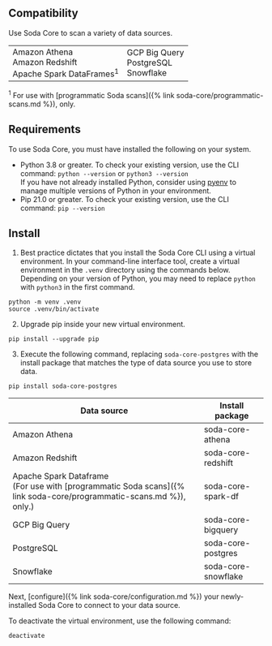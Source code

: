 ## Compatibility

Use Soda Core to scan a variety of data sources.<br />

<table>
  <tr>
    <td>Amazon Athena<br /> Amazon Redshift<br />  Apache Spark DataFrames<sup>1</sup></td>
    <td>GCP Big Query<br /> PostgreSQL<br /> Snowflake<br /> </td>
  </tr>
</table>
<sup>1</sup> For use with [programmatic Soda scans]({% link soda-core/programmatic-scans.md %}), only.

## Requirements

To use Soda Core, you must have installed the following on your system.

* Python 3.8 or greater. To check your existing version, use the CLI command: `python --version` or `python3 --version` <br /> 
If you have not already installed Python, consider using <a href="https://github.com/pyenv/pyenv/wiki" target="_blank">pyenv</a> to manage multiple versions of Python in your environment.
* Pip 21.0 or greater. To check your existing version, use the CLI command: `pip --version`

## Install

1. Best practice dictates that you install the Soda Core CLI using a virtual environment. In your command-line interface tool, create a virtual environment in the `.venv` directory using the commands below. Depending on your version of Python, you may need to replace `python` with `python3` in the first command.
```shell
python -m venv .venv
source .venv/bin/activate
```
2. Upgrade pip inside your new virtual environment.
```shell
pip install --upgrade pip
```
3. Execute the following command, replacing `soda-core-postgres` with the install package that matches the type of data source you use to store data.
```shell
pip install soda-core-postgres
```

| Data source | Install package | 
| ----------- | --------------- | 
| Amazon Athena | soda-core-athena |
| Amazon Redshift | soda-core-redshift | 
| Apache Spark Dataframe <br /> (For use with [programmatic Soda scans]({% link soda-core/programmatic-scans.md %}), only.) | soda-core-spark-df |
| GCP Big Query | soda-core-bigquery | 
| PostgreSQL | soda-core-postgres |
| Snowflake | soda-core-snowflake | 

Next, [configure]({% link soda-core/configuration.md %}) your newly-installed Soda Core to connect to your data source.

To deactivate the virtual environment, use the following command:
```shell
deactivate
```

